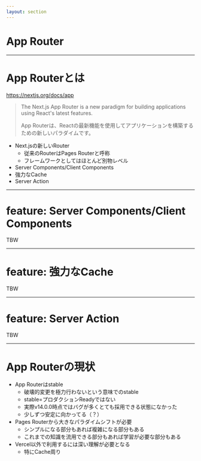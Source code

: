 ```yaml
---
layout: section
---
```


# App Router

---

# App Routerとは

https://nextjs.org/docs/app

> The Next.js App Router is a new paradigm for building applications using React's latest features.
> 
> App Routerは、Reactの最新機能を使用してアプリケーションを構築するための新しいパラダイムです。

- Next.jsの新しいRouter
  - 従来のRouterはPages Routerと呼称
  - フレームワークとしてはほとんど別物レベル
- Server Components/Client Components
- 強力なCache
- Server Action

---

# feature: Server Components/Client Components

TBW

---

# feature: 強力なCache

TBW

---

# feature: Server Action

TBW

---

# App Routerの現状

- App Routerはstable
  - 破壊的変更を極力行わないという意味でのstable
  - stable=プロダクションReadyではない
  - 実際v14.0.0時点ではバグが多くとても採用できる状態になかった
  - 少しずつ安定に向かってる（？）
- Pages Routerから大きなパラダイムシフトが必要
  - シンプルになる部分もあれば複雑になる部分もある
  - これまでの知識を流用できる部分もあれば学習が必要な部分もある
- Vercel以外で利用するには深い理解が必要となる
  - 特にCache周り
